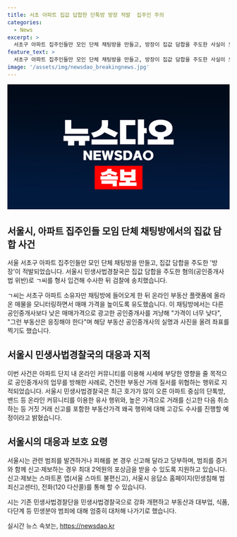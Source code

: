 ```yaml
---
title: 서초 아파트 집값 답합한 단톡방 방장 적발  집주인 주의
categories:
  - News
excerpt: >
  서초구 아파트 집주인들만 모인 단체 채팅방을 만들고, 방장이 집값 담합을 주도한 사실이 드러났다. 서울시 민생사법경찰국은 해당인을 형사 입건하고, 단톡방을 통해 집값을 조작하고 부당한 영향을 주는 행위에 대해 강력히 대응할 예정이다. 시는 관련 범죄를 보고할 시 최대 2억원의 포상금을 제공하고, 민생사법경찰단을 강화 개편하여 민생분야 범죄에 엄중히 대처할 예정이다.
feature_text: >
  서초구 아파트 집주인들만 모인 단체 채팅방을 만들고, 방장이 집값 담합을 주도한 사실이 드러났다. 서울시 민생사법경찰국은 해당인을 형사 입건하고, 단톡방을 통해 집값을 조작하고 부당한 영향을 주는 행위에 대해 강력히 대응할 예정이다. 시는 관련 범죄를 보고할 시 최대 2억원의 포상금을 제공하고, 민생사법경찰단을 강화 개편하여 민생분야 범죄에 엄중히 대처할 예정이다.
image: '/assets/img/newsdao_breakingnews.jpg'
---
```


<p><img src="/assets/img/newsdao_breakingnews.jpg" alt="ontimetimes 속보" /></p>

<h2 data-ke-size="size26">서울시, 아파트 집주인들 모임 단체 채팅방에서의 집값 담합 사건</h2>

<p data-ke-size="size16">서울 서초구 아파트 집주인들만 모인 단체 채팅방을 만들고, 집값 담합을 주도한 '방장'이 적발되었습니다. 서울시 민생사법경찰국은 집값 담합을 주도한 혐의(공인중개사법 위반)로 ㄱ씨를 형사 입건해 수사한 뒤 검찰에 송치했습니다.</p>

<p data-ke-size="size16">ㄱ씨는 서초구 아파트 소유자만 채팅방에 들어오게 한 뒤 온라인 부동산 플랫폼에 올라온 매물을 모니터링하면서 매매 가격을 높이도록 유도했습니다. 이 채팅방에서는 다른 공인중개사보다 낮은 매매가격으로 광고한 공인중개사를 겨냥해 "가격이 너무 낮다", "그런 부동산은 응징해야 한다"며 해당 부동산 공인중개사의 실명과 사진을 올려 좌표를 찍기도 했습니다.</p>

<h2 data-ke-size="size26">서울시 민생사법경찰국의 대응과 지적</h2>

<p data-ke-size="size16">이번 사건은 아파트 단지 내 온라인 커뮤니티를 이용해 시세에 부당한 영향을 줄 목적으로 공인중개사의 업무를 방해한 사례로, 건전한 부동산 거래 질서를 위협하는 행위로 지적되었습니다. 서울시 민생사법경찰국은 최근 호가가 많이 오른 아파트 중심의 단톡방, 밴드 등 온라인 커뮤니티를 이용한 유사 행위와, 높은 가격으로 거래를 신고한 다음 취소하는 등 거짓 거래 신고를 포함한 부동산가격 왜곡 행위에 대해 고강도 수사를 진행할 예정이라고 밝혔습니다.</p>

<h2 data-ke-size="size26">서울시의 대응과 보호 요령</h2>

<p data-ke-size="size16">서울시는 관련 범죄를 발견하거나 피해를 본 경우 신고해 달라고 당부하며, 범죄를 증거와 함께 신고·제보하는 경우 최대 2억원의 포상금을 받을 수 있도록 지원하고 있습니다. 신고·제보는 스마트폰 앱(서울 스마트 불편신고), 서울시 응답소 홈페이지(민생침해 범죄신고센터), 전화(120 다산콜)를 통해 할 수 있습니다.</p>

<p data-ke-size="size16">시는 기존 민생사법경찰단을 민생사법경찰국으로 강화 개편하고 부동산과 대부업, 식품, 다단계 등 민생분야 범죄에 대해 엄중히 대처해 나가기로 했습니다.</p>
실시간 뉴스 속보는, <a href="https://newsdao.kr" rel="dofollow">https://newsdao.kr</a>



